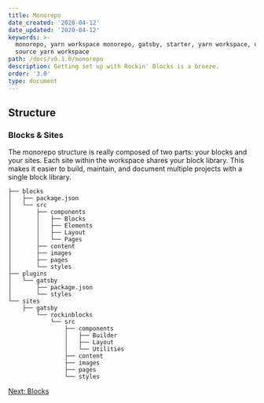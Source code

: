 ```yaml
---
title: Monorepo
date_created: '2020-04-12'
date_updated: '2020-04-12'
keywords: >-
  monorepo, yarn workspace monorepo, gatsby, starter, yarn workspace, open
  source yarn workspace
path: /docs/v0.1.0/monorepo
description: Getting set up with Rockin' Blocks is a breeze.
order: '3.0'
type: document
---
```

## Structure

### Blocks & Sites

The monorepo structure is really composed of two parts: your blocks and your sites. Each site within the workspace shares your block library. This makes it easier to build, maintain, and document multiple projects with a single block library.

```
├── blocks
│   ├── package.json
│   └── src
│       ├── components
│       │   ├── Blocks
│       │   ├── Elements
│       │   ├── Layout
│       │   └── Pages
│       ├── content
│       ├── images
│       ├── pages
│       └── styles
├── plugins
│   └── gatsby
│       ├── package.json
│       └── styles
└── sites
	├── gatsby
		└── rockinblocks
			└── src
				├── components
				│   ├── Builder
				│   ├── Layout
				│   └── Utilities
				├── content
				├── images
				├── pages
				└── styles
```

[Next: Blocks](/docs/v0.1.0/blocks)
